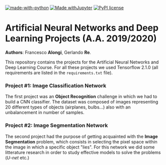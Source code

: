 [![made-with-python](https://img.shields.io/badge/Made%20with-Python-1f425f.svg)](https://www.python.org/)
[![Made withJupyter](https://img.shields.io/badge/Made%20with-Jupyter-orange?style=for-the-badge&logo=Jupyter)](https://jupyter.org/try) 
[![PyPI license](https://img.shields.io/pypi/l/ansicolortags.svg)](https://pypi.python.org/pypi/ansicolortags/)
# Artificial Neural Networks and Deep Learning Projects (A.A. 2019/2020)

**Authors**: Francesco **Alongi**, Gerlando **Re**.

This repository contains the projects for the Artificial Neural Networks and Deep Learning Course. For all these projects we used Tensorflow 2.1.0 (all requirements are listed in the ``requirements.txt`` file). </br>

### Project #1: Image Classification Network

The first project was an __Object Recognition__ challenge in which we had to build a CNN classifier. The dataset was composed of images representing 20 different types of objects (airplanes, bulbs...) also with an unbalancement in number of samples.

### Project #2: Image Segmentation Network

The second project had the purpose of getting acquainted with the __Image Segmentation__ problem, which consists in selecting the pixel space within the image in which a specific object "lies". For this network we did some litterature research in order to study effective models to solve the problems (_U-net_ etc.)

